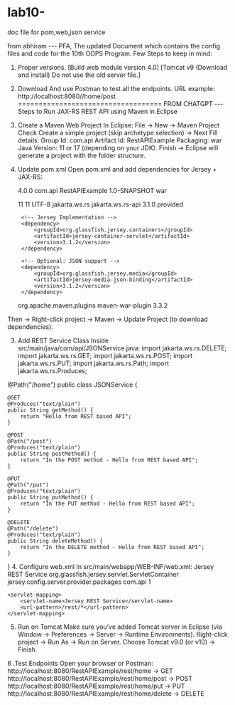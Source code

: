 # lab10-
doc file for pom,web,json service

from abhiram ---
PFA, The updated Document which contains the config files and code for the 10th OOPS Program. Few Steps to keep in mind:
1. Proper versions. [Build web module version 4.0] [Tomcat v9 (Download and install) Do not use the old server file.]
2. Download And use Postman to test all the endpoints.
URL example: http://localhost:8080/<Your-Project-name>/home/post
===================================
FROM CHATGPT ---
Steps to Run JAX-RS REST API using Maven in Eclipse
1. Create a Maven Web Project
In Eclipse:
File → New → Maven Project
Check Create a simple project (skip archetype selection) → Next
Fill details:
Group Id: com.api
Artifact Id: RestAPIExample
Packaging: war
Java Version: 11 or 17 (depending on your JDK).
Finish → Eclipse will generate a project with the folder structure.

2. Update pom.xml
Open pom.xml and add dependencies for Jersey + JAX-RS:
<project xmlns="http://maven.apache.org/POM/4.0.0"
         xmlns:xsi="http://www.w3.org/2001/XMLSchema-instance"
         xsi:schemaLocation="http://maven.apache.org/POM/4.0.0 
                             http://maven.apache.org/xsd/maven-4.0.0.xsd">

    <modelVersion>4.0.0</modelVersion>
    <groupId>com.api</groupId>
    <artifactId>RestAPIExample</artifactId>
    <version>1.0-SNAPSHOT</version>
    <packaging>war</packaging>

    <properties>
        <maven.compiler.source>11</maven.compiler.source>
        <maven.compiler.target>11</maven.compiler.target>
        <project.build.sourceEncoding>UTF-8</project.build.sourceEncoding>
    </properties>

    <dependencies>
        <!-- JAX-RS API -->
        <dependency>
            <groupId>jakarta.ws.rs</groupId>
            <artifactId>jakarta.ws.rs-api</artifactId>
            <version>3.1.0</version>
            <scope>provided</scope>
        </dependency>

        <!-- Jersey Implementation -->
        <dependency>
            <groupId>org.glassfish.jersey.containers</groupId>
            <artifactId>jersey-container-servlet</artifactId>
            <version>3.1.2</version>
        </dependency>

        <!-- Optional: JSON support -->
        <dependency>
            <groupId>org.glassfish.jersey.media</groupId>
            <artifactId>jersey-media-json-binding</artifactId>
            <version>3.1.2</version>
        </dependency>
    </dependencies>

    <build>
        <plugins>
            <plugin>
                <groupId>org.apache.maven.plugins</groupId>
                <artifactId>maven-war-plugin</artifactId>
                <version>3.3.2</version>
            </plugin>
        </plugins>
    </build>
</project>
Then → Right-click project → Maven → Update Project (to download dependencies).

3. Add REST Service Class
Inside src/main/java/com/api/JSONService.java:
import jakarta.ws.rs.DELETE;
import jakarta.ws.rs.GET;
import jakarta.ws.rs.POST;
import jakarta.ws.rs.PUT;
import jakarta.ws.rs.Path;
import jakarta.ws.rs.Produces;

@Path("/home")
public class JSONService {

    @GET
    @Produces("text/plain")
    public String getMethod() {
        return "Hello from REST based API";
    }

    @POST
    @Path("/post")
    @Produces("text/plain")
    public String postMethod() {
        return "In the POST method - Hello from REST based API";
    }

    @PUT
    @Path("/put")
    @Produces("text/plain")
    public String putMethod() {
        return "In the PUT method - Hello from REST based API";
    }

    @DELETE
    @Path("/delete")
    @Produces("text/plain")
    public String deleteMethod() {
        return "In the DELETE method - Hello from REST based API";
    }
}
4. Configure web.xml
In src/main/webapp/WEB-INF/web.xml:
<web-app xmlns="http://java.sun.com/xml/ns/javaee"
         version="3.0">
    <servlet>
        <servlet-name>Jersey REST Service</servlet-name>
        <servlet-class>org.glassfish.jersey.servlet.ServletContainer</servlet-class>
        <init-param>
            <param-name>jersey.config.server.provider.packages</param-name>
            <param-value>com.api</param-value>
        </init-param>
        <load-on-startup>1</load-on-startup>
    </servlet>

    <servlet-mapping>
        <servlet-name>Jersey REST Service</servlet-name>
        <url-pattern>/rest/*</url-pattern>
    </servlet-mapping>
</web-app>

5. Run on Tomcat
Make sure you’ve added Tomcat server in Eclipse (via Window → Preferences → Server → Runtime Environments).
Right-click project → Run As → Run on Server.
Choose Tomcat v9.0 (or v10) → Finish.

6 .Test Endpoints
Open your browser or Postman:
http://localhost:8080/RestAPIExample/rest/home → GET
http://localhost:8080/RestAPIExample/rest/home/post → POST
http://localhost:8080/RestAPIExample/rest/home/put → PUT
http://localhost:8080/RestAPIExample/rest/home/delete → DELETE



